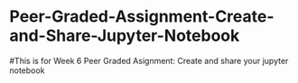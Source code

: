 # Peer-Graded-Assignment-Create-and-Share-Jupyter-Notebook
#This is for Week 6 Peer Graded Asignment: Create and share your jupyter notebook
